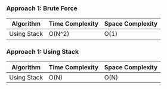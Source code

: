 ### Approach 1: Brute Force

| Algorithm              | Time Complexity          | Space Complexity  |
|----------------------- | ------------------------ | ----------------- |
| Using Stack            | O(N^2)                   | O(1)              |

### Approach 1: Using Stack

| Algorithm              | Time Complexity          | Space Complexity  |
|----------------------- | ------------------------ | ----------------- |
| Using Stack            | O(N)                     | O(N)              |

